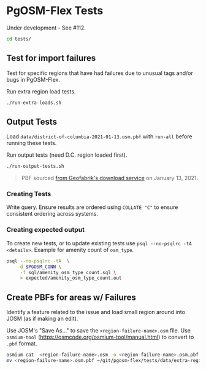 # PgOSM-Flex Tests


Under development - See #112.


```bash
cd tests/
```


## Test for import failures

Test for specific regions that have had failures due to unusual
tags and/or bugs in PgOSM-Flex.


Run extra region load tests.

```bash
./run-extra-loads.sh
```

## Output Tests

Load `data/district-of-columbia-2021-01-13.osm.pbf` with `run-all`
before running these tests.


Run output tests (need D.C. region loaded first).

```bash
./run-output-tests.sh
```


> PBF sourced [from Geofabrik's download service](https://download.geofabrik.de/) on January 13, 2021.



### Creating Tests

Write query. Ensure results are ordered using `COLLATE "C"` to ensure consistent ordering across
systems.


### Creating expected output


To create new tests, or to update existing tests use `psql --no-psqlrc -tA <details>`.
Example for amenity count of `osm_type`.

```bash
psql --no-psqlrc -tA  \
    -d $PGOSM_CONN \
     -f sql/amenity_osm_type_count.sql \
     > expected/amenity_osm_type_count.out
```



## Create PBFs for areas w/ Failures

Identify a feature related to the issue and load small region around
into JOSM (as if making an edit).

Use JOSM's "Save As..." to save the `<region-failure-name>.osm` file.
Use `osmium-tool` (https://osmcode.org/osmium-tool/manual.html)
to convert to `.pbf` format.

```bash
osmium cat  <region-failure-name>.osm -o <region-failure-name>.osm.pbf
mv <region-failure-name>.osm.pbf ~/git/pgosm-flex/tests/data/extra-regions/
``` 





